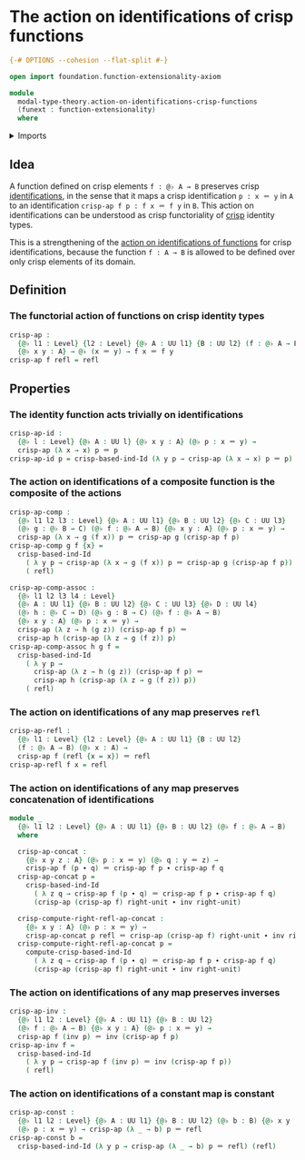 # The action on identifications of crisp functions

```agda
{-# OPTIONS --cohesion --flat-split #-}

open import foundation.function-extensionality-axiom

module
  modal-type-theory.action-on-identifications-crisp-functions
  (funext : function-extensionality)
  where
```

<details><summary>Imports</summary>

```agda
open import foundation.universe-levels

open import foundation-core.identity-types

open import modal-type-theory.crisp-identity-types funext
```

</details>

## Idea

A function defined on crisp elements `f : @♭ A → B` preserves crisp
[identifications](foundation-core.identity-types.md), in the sense that it maps
a crisp identification `p : x ＝ y` in `A` to an identification
`crisp-ap f p : f x ＝ f y` in `B`. This action on identifications can be
understood as crisp functoriality of [crisp](modal-type-theory.crisp-types.md)
identity types.

This is a strengthening of the
[action on identifications of functions](foundation.action-on-identifications-functions.md)
for crisp identifications, because the function `f : A → B` is allowed to be
defined over only crisp elements of its domain.

## Definition

### The functorial action of functions on crisp identity types

```agda
crisp-ap :
  {@♭ l1 : Level} {l2 : Level} {@♭ A : UU l1} {B : UU l2} (f : @♭ A → B)
  {@♭ x y : A} → @♭ (x ＝ y) → f x ＝ f y
crisp-ap f refl = refl
```

## Properties

### The identity function acts trivially on identifications

```agda
crisp-ap-id :
  {@♭ l : Level} {@♭ A : UU l} {@♭ x y : A} (@♭ p : x ＝ y) →
  crisp-ap (λ x → x) p ＝ p
crisp-ap-id p = crisp-based-ind-Id (λ y p → crisp-ap (λ x → x) p ＝ p) refl p
```

### The action on identifications of a composite function is the composite of the actions

```agda
crisp-ap-comp :
  {@♭ l1 l2 l3 : Level} {@♭ A : UU l1} {@♭ B : UU l2} {@♭ C : UU l3}
  (@♭ g : @♭ B → C) (@♭ f : @♭ A → B) {@♭ x y : A} (@♭ p : x ＝ y) →
  crisp-ap (λ x → g (f x)) p ＝ crisp-ap g (crisp-ap f p)
crisp-ap-comp g f {x} =
  crisp-based-ind-Id
    ( λ y p → crisp-ap (λ x → g (f x)) p ＝ crisp-ap g (crisp-ap f p))
    ( refl)

crisp-ap-comp-assoc :
  {@♭ l1 l2 l3 l4 : Level}
  {@♭ A : UU l1} {@♭ B : UU l2} {@♭ C : UU l3} {@♭ D : UU l4}
  (@♭ h : @♭ C → D) (@♭ g : B → C) (@♭ f : @♭ A → B)
  {@♭ x y : A} (@♭ p : x ＝ y) →
  crisp-ap (λ z → h (g z)) (crisp-ap f p) ＝
  crisp-ap h (crisp-ap (λ z → g (f z)) p)
crisp-ap-comp-assoc h g f =
  crisp-based-ind-Id
    ( λ y p →
      crisp-ap (λ z → h (g z)) (crisp-ap f p) ＝
      crisp-ap h (crisp-ap (λ z → g (f z)) p))
    ( refl)
```

### The action on identifications of any map preserves `refl`

```agda
crisp-ap-refl :
  {@♭ l1 : Level} {l2 : Level} {@♭ A : UU l1} {B : UU l2}
  (f : @♭ A → B) (@♭ x : A) →
  crisp-ap f (refl {x = x}) ＝ refl
crisp-ap-refl f x = refl
```

### The action on identifications of any map preserves concatenation of identifications

```agda
module _
  {@♭ l1 l2 : Level} {@♭ A : UU l1} {@♭ B : UU l2} (@♭ f : @♭ A → B)
  where

  crisp-ap-concat :
    {@♭ x y z : A} (@♭ p : x ＝ y) (@♭ q : y ＝ z) →
    crisp-ap f (p ∙ q) ＝ crisp-ap f p ∙ crisp-ap f q
  crisp-ap-concat p =
    crisp-based-ind-Id
      ( λ z q → crisp-ap f (p ∙ q) ＝ crisp-ap f p ∙ crisp-ap f q)
      (crisp-ap (crisp-ap f) right-unit ∙ inv right-unit)

  crisp-compute-right-refl-ap-concat :
    {@♭ x y : A} (@♭ p : x ＝ y) →
    crisp-ap-concat p refl ＝ crisp-ap (crisp-ap f) right-unit ∙ inv right-unit
  crisp-compute-right-refl-ap-concat p =
    compute-crisp-based-ind-Id
      ( λ z q → crisp-ap f (p ∙ q) ＝ crisp-ap f p ∙ crisp-ap f q)
      (crisp-ap (crisp-ap f) right-unit ∙ inv right-unit)
```

### The action on identifications of any map preserves inverses

```agda
crisp-ap-inv :
  {@♭ l1 l2 : Level} {@♭ A : UU l1} {@♭ B : UU l2}
  (@♭ f : @♭ A → B) {@♭ x y : A} (@♭ p : x ＝ y) →
  crisp-ap f (inv p) ＝ inv (crisp-ap f p)
crisp-ap-inv f =
  crisp-based-ind-Id
    ( λ y p → crisp-ap f (inv p) ＝ inv (crisp-ap f p))
    ( refl)
```

### The action on identifications of a constant map is constant

```agda
crisp-ap-const :
  {@♭ l1 l2 : Level} {@♭ A : UU l1} {@♭ B : UU l2} (@♭ b : B) {@♭ x y : A}
  (@♭ p : x ＝ y) → crisp-ap (λ _ → b) p ＝ refl
crisp-ap-const b =
  crisp-based-ind-Id (λ y p → crisp-ap (λ _ → b) p ＝ refl) (refl)
```
